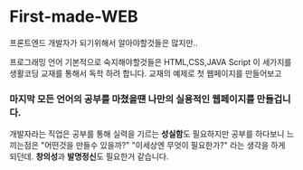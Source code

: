 # First-made-WEB
프론트엔드 개발자가 되기위해서 알아야할것들은 많지만..

프로그래밍 언어 기본적으로 숙지해야할것들은 HTML,CSS,JAVA Script 이 세가지를 생활코딩 교재를 통해서 독학 하려 합니다. 
교재의 예제로 첫 웹페이지를 만들어보고
<h3>마지막 모든 언어의 공부를 마쳤을떈 나만의 실용적인 웹페이지를 만들겁니다.</h3>
개발자라는 직업은 공부를 통해 실력을 기르는 <strong>성실함</strong>도 필요하지만 공부를 하다보니 느끼는점은
  "어떤것을 만들수 있을까?" "이세상엔 무엇이 필요한가?" 라는 생각을 하게 되던데. <strong>창의성</strong>과 <strong>발명정신</strong>도 필요한거 같습니다.
